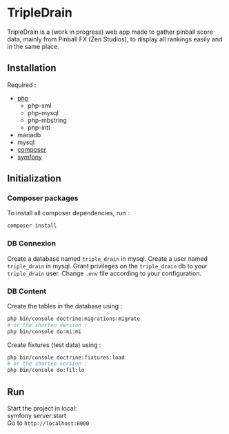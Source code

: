 # TripleDrain
TripleDrain is a (work in progress) web app made to gather pinball score data, mainly from Pinball FX (Zen Studios), to display all rankings easily and in the same place.

## Installation
Required :
 + [php](https://www.php.net/manual/en/install.php)
    + php-xml
    + php-mysql
    + php-mbstring
    + php-intl
 + mariadb
 + mysql
 + [composer](https://getcomposer.org/download/)
 + [symfony](https://symfony.com/download)


## Initialization
### Composer packages
To install all composer dependencies, run :
```bash
composer install
```

### DB Connexion
Create a database named `triple_drain` in mysql.
Create a user named `triple_drain` in mysql.
Grant privileges on the `triple_drain` db to your `triple_drain` user.
Change `.env` file according to your configuration.

### DB Content
Create the tables in the database using :
```bash
php bin/console doctrine:migrations:migrate
# or the shorten version :
php bin/console do:mi:mi
```

Create fixtures (test data) using :
```bash
php bin/console doctrine:fixtures:load
# or the shorten version :
php bin/console do:fil:lo
```

## Run
Start the project in local:<br>
symfony server:start <br>
Go to `http://localhost:8000`
